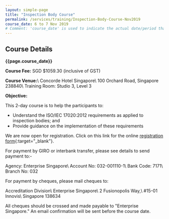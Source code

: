 ```yaml
---
layout: simple-page
title: "Inspection Body Course"
permalink: /services/training/Inspection-Body-Course-Nov2019
course_date: 6 to 7 Nov 2019
# Comment: 'course_date' is used to indicate the actual date/period that the course will be held
---
```


## Course Details
**{{page.course_date}}**
<!-- comment: {{page.course_date}} will display the same data as the 'course_date' in the top header code snippet -->

**Course Fee:** SGD $1059.30 (inclusive of GST)

**Course Venue:**\\
Concorde Hotel Singapore\\
100 Orchard Road, Singapore 238840\\
Training Room: Studio 3, Level 3
<!-- COMMENT: The double backslashes are used to denote a line break without paragraph spacing -->
 
**Objective:**

This 2-day course is to help the participants to:

* Understand the ISO/IEC 17020:2012 requirements as applied to inspection bodies; and
* Provide guidance on the implementation of these requirements

We are now open for registration. Click on this link for the online [registration form](https://form.gov.sg/5d92f10c7ed5070012452fa5){:target="_blank"}.
<!-- COMMENT: The {:target="&#95;blank"} syntax at the end of the Markdown webpage URL is used to open the URL in a new window tab -->

For payment by GIRO or interbank transfer, please see details to send payment to:-

Agency:  Enterprise Singapore\\
Account No:  032-001110-1\\
Bank Code:  7171\\
Branch No:  032

For payment by cheques, please mail cheques to:

Accreditation Division\\
Enterprise Singapore\\
2 Fusionopolis Way,\\
#15-01 Innovis\\
Singapore 138634
<!-- COMMENT: The double backslashes are used to denote a new line break without the paragraph spacing -->

All cheques should be crossed and made payable to "Enterprise Singapore." An email confirmation will be sent before the course date. 
